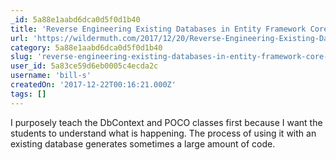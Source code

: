 ```yaml
---
_id: 5a88e1aabd6dca0d5f0d1b40
title: 'Reverse Engineering Existing Databases in Entity Framework Core 2'
url: 'https://wildermuth.com/2017/12/20/Reverse-Engineering-Existing-Databases-in-Entity-Framework-Core-2'
category: 5a88e1aabd6dca0d5f0d1b40
slug: 'reverse-engineering-existing-databases-in-entity-framework-core-2'
user_id: 5a83ce59d6eb0005c4ecda2c
username: 'bill-s'
createdOn: '2017-12-22T00:16:21.000Z'
tags: []
---
```


I purposely teach the DbContext and POCO classes first because I want the students to understand what is happening. The process of using it with an existing database generates sometimes a large amount of code.
